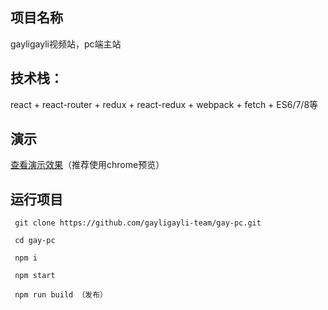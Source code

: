 ## 项目名称
gayligayli视频站，pc端主站


## 技术栈：
  react + react-router + redux + react-redux + webpack + fetch + ES6/7/8等


## 演示

[查看演示效果](https://www.alice47.com/gayligayli)（推荐使用chrome预览）


## 运行项目

```
 git clone https://github.com/gayligayli-team/gay-pc.git

 cd gay-pc

 npm i
  
 npm start

 npm run build （发布）

